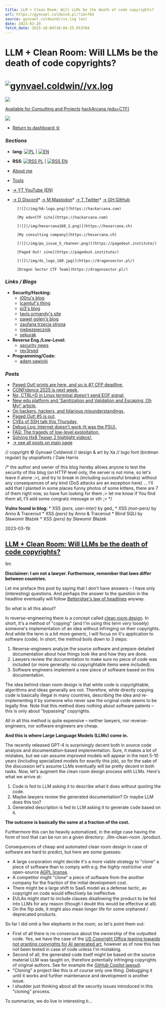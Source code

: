 ```yaml
---
title: LLM + Clean Room: Will LLMs be the death of code copyrights?
url: https://gynvael.coldwind.pl/?id=764
source: gynvael.coldwind//vx.log (en)
date: 2023-03-20
fetch_date: 2025-10-04T10:04:25.053784
---
```


# LLM + Clean Room: Will LLMs be the death of code copyrights?

# [![gynvael.coldwin//vx.log](/img/logo.gif)](/?blog=1)

![](/images/something_suspicious.png)

[Available for Consulting and Projects](https://hexarcana.ch/?utm=gyn-blog)
[hackArcana (edu+CTF)](https://hackarcana.com/?utm=gyn-blog-w)

![](/img/gynvael-close.jpg)

* [Return to dashboard ⇪](/)

### *Sections*

* **lang**: [![PL](/images/lang_pl.png)](?blog=1&lang=pl) | [![EN](/images/lang_en.png)](?blog=1&lang=en)
* **RSS**: [![RSS PL](/images/lang_pl.png)](/rss_pl.php) | [![RSS EN](/images/lang_en.png)](/rss_en.php)
* [About me](?id=50)
* [Tools](?id=182)
* [→ YT YouTube (EN)](https://youtube.com/c/GynvaelEN)
* [→ D Discord](/discord)* [→ M Mastodon](https://infosec.exchange/%40gynvael)* [→ T Twitter](https://twitter.com/gynvael)* [→ GH GitHub](https://github.com/gynvael)

        [![](/img/hA-logo.png)](https://hackarcana.com)

        [My edu+CTF site](https://hackarcana.com)

        [![](/img/hexarcana160_2.png)](https://hexarcana.ch)

        [My consulting company](https://hexarcana.ch)

        [![](/img/po_issue_5_rbanner.png)](https://pagedout.institute/)

        [Paged Out! zine](https://pagedout.institute/)

        [![](/img/ds_logo_160.jpg)](https://dragonsector.pl/)

        [Dragon Sector CTF Team](https://dragonsector.pl/)

### *Links / Blogs*

* **Security/Hacking:**
  + [j00ru's blog](https://j00ru.vexillium.org/)
  + [lcamtuf's thing](https://lcamtuf.substack.com/)
  + [pi3's blog](http://blog.pi3.com.pl/)
  + [tavis ormandy's site](https://lock.cmpxchg8b.com/)
  + [pawel golen's blog](http://wampir.mroczna-zaloga.org/)
  + [zaufana trzecia strona](http://zaufanatrzeciastrona.pl/)
  + [niebezpiecznik](https://niebezpiecznik.pl/)
  + [sekurak](https://sekurak.pl/)
* **Reverse Eng./Low-Level:**
  + [security news](https://www.secnews.pl/)
  + [rev3rsed](http://rev3rsed.blogspot.com/)
* **Programming/Code:**
  + [adam sawicki](http://asawicki.info/)

### *Posts*

* [Paged Out! prints are here, and so is #7 CFP deadline,](?id=805)
* [CONFidence 2025 is next week,](?id=804)
* [No, CTRL+D in Linux terminal doesn't send EOF signal,](?id=801)
* [New edu platform and 'Sanitization and Validation and Escaping, Oh My!' article,](?id=800)
* [On hackers, hackers, and hilarious misunderstandings,](?id=799)
* [Paged Out! #5 is out,](?id=797)
* [CVEs of SSH talk this Thursday,](?id=796)
* [Debug Log: Internet doesn't work (it was the PSU),](?id=793)
* [FAQ: The tragedy of low-level exploitation,](?id=791)
* [Solving Hx8 Teaser 2 highlight videos!,](?id=789)
* [→ see all posts on main page](/)

// copyright © Gynvael Coldwind
// design & art by Xa
// logo font (birdman regular) by utopiafonts / Dale Harris

/\* the author and owner of this blog hereby allows anyone to test the security of this blog (on HTTP level only, the server is not mine, so let's leave it alone ;>), and try to break in (including successful breaks) without any consequences of any kind (DoS attacks are an exception here) ... I'll add that I planted in some places funny photos of some kittens, there are 7 of them right now, so have fun looking for them ;> let me know if You find them all, I'll add some congratz message or sth ;> \*/

**Vulns found in blog:**
\* XSS *(pers, user-inter)* by ged\_
\* XSS *(non-pers)* by Anno & Tracerout
\* XSS *(pers)* by Anno & Tracerout
\* Blind SQLI by Sławomir Błażek
\* XSS *(pers) by* Sławomir Błażek

2023-03-19:

## [LLM + Clean Room: Will LLMs be the death of code copyrights?](?id=764)

llm

**Disclaimer: I am not a lawyer. Furthermore, remember that laws differ between countries.**

Let me preface this post by saying that I don't have answers – I have only (interesting) questions. And perhaps the answer to the question in the headline eventually will follow [Betteridge's law of headlines](https://en.wikipedia.org/wiki/Betteridge%27s_law_of_headlines) anyway.

So what is all this about?

In reverse-engineering there is a concept called [clean room design](https://en.wikipedia.org/wiki/Clean_room_design). In short, it's a method of "copying" (and I'm using this term *very* loosely) someone's implementation of an idea without infringing on their copyrights. And while the term is a bit more generic, I will focus on it's application to software (code). In short, the method boils down to 3 steps:

1. Reverse-engineers analyze the source software and prepare detailed documentation about how things look like and how they are done.
2. Lawyers review the documentation to make sure no piece of code was included (or more generally: no copyrightable items were included).
3. Software engineers implement a new piece of software based on this documentation.

The idea behind clean room design is that while code is copyrightable, algorithms and ideas generally are not. Therefore, while directly copying code is basically illegal in many countries, describing the idea and re-implementing it by someone who never saw the original code seems to be legally fine. Note that this method does nothing about software patents – this is only about "bypassing" copyrights.

All in all this method is quite expensive – neither lawyers, nor reverse-engineers, nor software engineers are cheap.

**And this is where Large Language Models (LLMs) come in.**

The recently released GPT-4 is surprisingly decent both in source code analysis and documentation-based implementation. Sure, it makes a lot of mistakes, but we can assume improved models will appear in the next 5-10 years (including specialized models for exactly this job), so for the sake of the discussion let's assume LLMs eventually will be pretty decent in both tasks. Now, let's augment the clean room design process with LLMs. Here's what we arrive at:

1. Code is fed to LLM asking it to describe what it does without quoting the code.
2. Maybe lawyers review the generated documentation? Or maybe LLM does this too?
3. Generated description is fed to LLM asking it to generate code based on it.

**The outcome is basically the same at a fraction of the cost.**

Furthermore this can be heavily automatized, in the edge case having the form of tool that can be run on a given directory: ./llm-clean-room ./product.

Consequences of cheap and automated clean room design in case of software are hard to predict, but here are some guesses:

* A large corporation might decide it's a more viable strategy to "clone" a piece of software than to comply with e.g. the *highly restrictive viral* open-source [AGPL license](https://en.wikipedia.org/wiki/GNU_Affero_General_Public_License).
* A competitor might "clone" a piece of software from the another company for the fraction of the initial development cost.
* There might be a large shift to SaaS model as a defense tactic, as copyright on code would effectively be ineffective.
* EULAs might start to include clauses disallowing the product to be fed into LLMs for any reason (though I doubt this would be effective at all).
* On the flip side, it might also mean longer life for some orphaned / deprecated products.

So far I did omit a few elephants in the room, so let's point them out:

* First of all there is no consensus about the ownership of the outputted code. Yes, we have the case of the [US Copyright Office leaning towards not granting copyrights for AI generated art](https://www.theverge.com/2022/2/21/22944335/us-copyright-office-reject-ai-generated-art-recent-entrance-to-paradise), however as of now this has not been tested in case of code unless I'm mistaking.
* Second of all, the generated code itself might be based on the source material LLM was taught on, therefore potentially infringing copyrights of original authors. See for example the [GitHub Copilot lawsuit](https://githubcopilotlitigation.com/).
* "Cloning" a project like this is of course only one thing. Debugging it until it works and further maintenance and development is another issue.
* I shudder just thinking about all the security issues introduced in this "cloning" process.

To summarize, we do live in interesting ti...